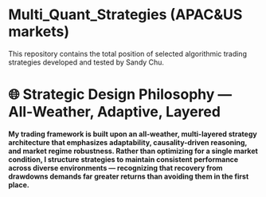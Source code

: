 # Multi_Quant_Strategies (APAC&US markets)
This repository contains  the total position of selected algorithmic trading strategies developed and tested by Sandy Chu. 

# 🌐 Strategic Design Philosophy — All-Weather, Adaptive, Layered
**My trading framework is built upon an all-weather, multi-layered strategy architecture that emphasizes adaptability, causality-driven reasoning, and market regime robustness. Rather than optimizing for a single market condition, I structure strategies to maintain consistent performance across diverse environments — recognizing that recovery from drawdowns demands far greater returns than avoiding them in the first place.**
